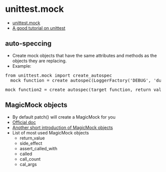# unittest.mock
- [unittest.mock](https://docs.python.org/3.5/library/unittest.mock.html#module-unittest.mock)
- [A good tutorial on unittest](https://www.toptal.com/python/an-introduction-to-mocking-in-python)


## auto-speccing
- Create mock objects that have the same attributes and methods as the objects they are replacing.
- Example:
<pre>
from unittest.mock import create_autospec
  mock_function = create_autospec(LoggerFactory('DEBUG', 'dummy'))
</pre>
<pre>
mock_function2 = create_autospec(target_function, return_value='fishy')
</pre>

## MagicMock objects
- By default patch() will create a MagicMock for you
- [Official doc](https://docs.python.org/3/library/unittest.mock.html#unittest.mock.Mock)
- [Another short introduction of MagicMock objects](https://blog.fugue.co/2016-02-11-python-mocking-101.html)
- List of most used MagicMock objects
  - return_value
  - side_effect
  - assert_called_with
  - called
  - call_count
  - cal_args

